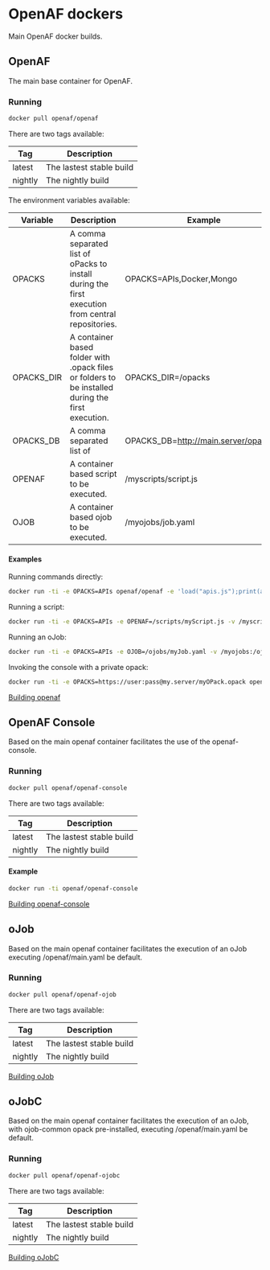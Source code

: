 # OpenAF dockers

Main OpenAF docker builds.

## OpenAF

The main base container for OpenAF.

### Running

````sh
docker pull openaf/openaf
````

There are two tags available:

| Tag     | Description              |
|---------|--------------------------|
| latest  | The lastest stable build |
| nightly | The nightly build        |

The environment variables available:

| Variable   | Description | Example |
|------------|-------------|---------|
| OPACKS     | A comma separated list of oPacks to install during the first execution from central repositories. | OPACKS=APIs,Docker,Mongo |
| OPACKS_DIR | A container based folder with .opack files or folders to be installed during the first execution. | OPACKS_DIR=/opacks |
| OPACKS_DB  | A comma separated list of  | OPACKS_DB=http://main.server/opack.db |
| OPENAF     | A container based script to be executed. | /myscripts/script.js |
| OJOB       | A container based ojob to be executed. | /myojobs/job.yaml |

#### Examples

Running commands directly:
````sh
docker run -ti -e OPACKS=APIs openaf/openaf -e 'load("apis.js");print(apis.ChuckNorrisJokes.get())'
````
Running a script:
````sh
docker run -ti -e OPACKS=APIs -e OPENAF=/scripts/myScript.js -v /myscripts:/scripts openaf/openaf
````
Running an oJob:
````sh
docker run -ti -e OPACKS=APIs -e OJOB=/ojobs/myJob.yaml -v /myojobs:/ojobs openaf/openaf
````
Invoking the console with a private opack:
````sh
docker run -ti -e OPACKS=https://user:pass@my.server/myOPack.opack openaf/openaf --console
````

[Building openaf](openaf)

## OpenAF Console

Based on the main openaf container facilitates the use of the openaf-console.

### Running

````sh
docker pull openaf/openaf-console
````

There are two tags available:

| Tag     | Description              |
|---------|--------------------------|
| latest  | The lastest stable build |
| nightly | The nightly build        |

#### Example

````sh
docker run -ti openaf/openaf-console
````

[Building openaf-console](openaf-console)

## oJob

Based on the main openaf container facilitates the execution of an oJob executing /openaf/main.yaml be default.

### Running

````sh
docker pull openaf/openaf-ojob
````

There are two tags available:

| Tag     | Description              |
|---------|--------------------------|
| latest  | The lastest stable build |
| nightly | The nightly build        |

[Building oJob](oJob)

## oJobC

Based on the main openaf container facilitates the execution of an oJob, with ojob-common opack pre-installed, executing /openaf/main.yaml be default.

### Running

````sh
docker pull openaf/openaf-ojobc
````

There are two tags available:

| Tag     | Description              |
|---------|--------------------------|
| latest  | The lastest stable build |
| nightly | The nightly build        |

[Building oJobC](oJobC)